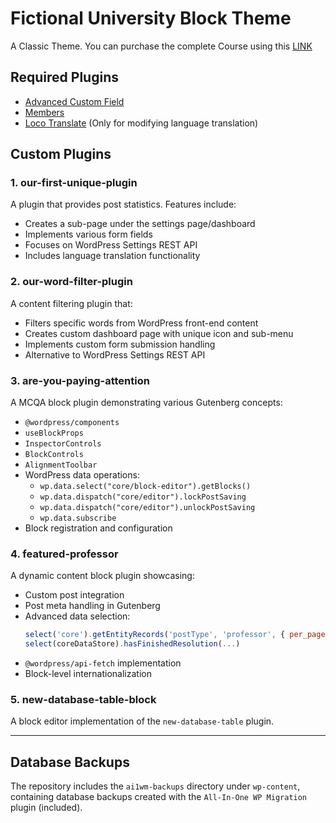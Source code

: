 # Fictional University Block Theme

A Classic Theme. You can purchase the complete Course using this [LINK](https://www.udemy.com/become-a-wordpress-developer-php-javascript/?couponCode=LEARNWEBCODESITE)

## Required Plugins
- [Advanced Custom Field](https://wordpress.org/plugins/advanced-custom-fields/)
- [Members](https://wordpress.org/plugins/members/)
- [Loco Translate](https://wordpress.org/plugins/loco-translate/) (Only for modifying language translation)

## Custom Plugins

### 1. our-first-unique-plugin
A plugin that provides post statistics. Features include:
- Creates a sub-page under the settings page/dashboard
- Implements various form fields
- Focuses on WordPress Settings REST API
- Includes language translation functionality

### 2. our-word-filter-plugin
A content filtering plugin that:
- Filters specific words from WordPress front-end content
- Creates custom dashboard page with unique icon and sub-menu
- Implements custom form submission handling
- Alternative to WordPress Settings REST API

### 3. are-you-paying-attention
A MCQA block plugin demonstrating various Gutenberg concepts:
- `@wordpress/components`
- `useBlockProps`
- `InspectorControls`
- `BlockControls`
- `AlignmentToolbar`
- WordPress data operations:
  - `wp.data.select("core/block-editor").getBlocks()`
  - `wp.data.dispatch("core/editor").lockPostSaving`
  - `wp.data.dispatch("core/editor").unlockPostSaving`
  - `wp.data.subscribe`
- Block registration and configuration

### 4. featured-professor
A dynamic content block plugin showcasing:
- Custom post integration
- Post meta handling in Gutenberg
- Advanced data selection:
  ```js
  select('core').getEntityRecords('postType', 'professor', { per_page: -1 })
  select(coreDataStore).hasFinishedResolution(...)
  ```
- `@wordpress/api-fetch` implementation
- Block-level internationalization

### 5. new-database-table-block
A block editor implementation of the `new-database-table` plugin.

---

## Database Backups
The repository includes the `ai1wm-backups` directory under `wp-content`, containing database backups created with the `All-In-One WP Migration` plugin (included).
